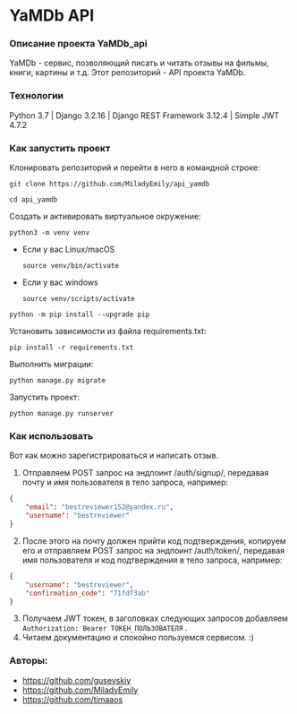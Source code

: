 # YaMDb API

### Описание проекта YaMDb_api

YaMDb - сервис, позволяющий писать и читать отзывы на фильмы, книги, картины и т.д.
Этот репозиторий - API проекта YaMDb.

### Технологии

Python 3.7 | Django 3.2.16 | Django REST Framework 3.12.4 | Simple JWT 4.7.2

### Как запустить проект

Клонировать репозиторий и перейти в него в командной строке:

```
git clone https://github.com/MiladyEmily/api_yamdb
```

```
cd api_yamdb
```

Cоздать и активировать виртуальное окружение:

```
python3 -m venv venv
```

* Если у вас Linux/macOS

    ```
    source venv/bin/activate
    ```

* Если у вас windows

    ```
    source venv/scripts/activate
    ```

```
python -m pip install --upgrade pip
```

Установить зависимости из файла requirements.txt:

```
pip install -r requirements.txt
```

Выполнить миграции:

```
python manage.py migrate
```

Запустить проект:

```
python manage.py runserver
```

### Как использовать

Вот как можно зарегистрироваться и написать отзыв.
1. Отправляем POST запрос на эндпоинт /auth/signup/, передавая почту и имя пользователя в тело запроса, например:
```json
{
    "email": "bestreviewer152@yandex.ru",
    "username": "bestreviewer"
}
```
2. После этого на почту должен прийти код подтверждения, копируем его и отправляем POST запрос на эндпоинт /auth/token/, передавая имя пользователя и код подтверждения в тело запроса, например:
```json
{
    "username": "bestreviewer",
    "confirmation_code": "71fdf3ab"
}
```
3. Получаем JWT токен, в заголовках следующих запросов добавляем `Authorization: Bearer ТОКЕН_ПОЛЬЗОВАТЕЛЯ` .
4. Читаем документацию и спокойно пользуемся сервисом. :)

### Авторы:

- https://github.com/gusevskiy
- https://github.com/MiladyEmily
- https://github.com/timaaos
